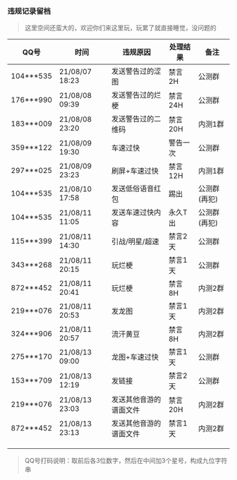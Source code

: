 ### 违规记录留档

> 这里空间还蛮大的，欢迎你们来这里玩，玩累了就直接睡觉，没问题的

QQ号 | 时间 | 违规原因 | 处理结果 | 备注
-- | -- | -- | -- | --
104***535 | 21/08/07 18:23 | 发送警告过的涩图 | 禁言2H | 公测群
176***990 | 21/08/08 09:39 | 发送警告过的烂梗 | 禁言24H | 公测群
183***009 | 21/08/08 23:20 | 发送警告过的二维码| 禁言20H | 内测1群
359***122 | 21/08/09 19:30 | 车速过快 | 警告一次 | 公测群 
297***025 | 21/08/09 23:23 | 刷屏+车速过快 | 禁言12H | 内测1群
104***535 | 21/08/10 17:58 | 发送低俗语音红包 | 踢出 | 公测群(再犯)
104***535 | 21/08/11 11:05 | 发送车速过快内容 | 永久T出 | 公测群(再犯) 
115***399 | 21/08/11 14:30 | 引战/明星/超速 | 禁言2天 | 公测群
343***268 | 21/08/11 20:15 | 玩烂梗 | 禁言1天 | 公测群
872***452 | 21/08/11 20:41 | 玩烂梗 | 禁言8H | 内测2群 
219***076 | 21/08/11 20:53 | 发龙图 | 禁言1天 | 内测2群 
324***906 | 21/08/11 20:57 | 流汗黄豆 | 禁言8H | 内测2群 
275***170 | 21/08/13 09:00 | 龙图+车速过快 | 禁言1天 | 公测群
153***709 | 21/08/13 12:19 | 发链接 | 禁言2天 | 公测群
219***076 | 21/08/13 23:03 | 发送其他音游的谱面文件 | 禁言20H | 内测2群
872***452 | 21/08/13 23:13 | 发送其他音游的谱面文件 | 禁言1天 | 内测2群
 | | | |
 | | | |
 | | | |

> QQ号打码说明：取前后各3位数字，然后在中间加3个星号，构成九位字符串
